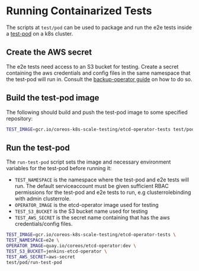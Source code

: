 # Running Containarized Tests

The scripts at `test/pod` can be used to package and run the e2e tests inside a [test-pod](./test-pod.yaml) on a k8s cluster.

## Create the AWS secret

The e2e tests need access to an S3 bucket for testing. Create a secret containing the aws credentials and config files in the same namespace that the test-pod will run in. Consult the [backup-operator guide][setup-aws-secret] on how to do so.


## Build the test-pod image

The following should build and push the test-pod image to some specified repository:

```sh
TEST_IMAGE=gcr.io/coreos-k8s-scale-testing/etcd-operator-tests test/pod/build
```

## Run the test-pod
The `run-test-pod` script sets the image and necessary environment variables for the test-pod before running it:

- `TEST_NAMESPACE` is the namespace where the test-pod and e2e tests will run. The default serviceaccount must be given sufficient RBAC permissions for the test-pod and e2e tests to run, e.g clusterrolebinding with admin clusterrole.
- `OPERATOR_IMAGE` is the etcd-operator image used for testing
- `TEST_S3_BUCKET` is the S3 bucket name used for testing
- `TEST_AWS_SECRET` is the secret name containing that has the aws credentials/config files.

```sh
TEST_IMAGE=gcr.io/coreos-k8s-scale-testing/etcd-operator-tests \
TEST_NAMESPACE=e2e \
OPERATOR_IMAGE=quay.io/coreos/etcd-operator:dev \
TEST_S3_BUCKET=jenkins-etcd-operator \
TEST_AWS_SECRET=aws-secret
test/pod/run-test-pod
```

[setup-aws-secret]:../../doc/user/walkthrough/backup-operator.md#setup-aws-secret